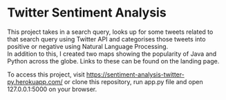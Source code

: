 # Twitter Sentiment Analysis 
This project takes in a search query, looks up for some tweets related to that search query using Twitter API and categorises those tweets into positive or negative using Natural Language Processing.<br>
In addition to this, I created two maps showing the popularity of Java and Python across the globe. Links to these can be found on the landing page.

To access this project, visit https://sentiment-analysis-twitter-py.herokuapp.com/ or clone this repository, run app.py file and open 127.0.0.1:5000 on your browser.
